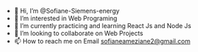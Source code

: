 - 👋 Hi, I’m @Sofiane-Siemens-energy
- 👀 I’m interested in Web Programing 
- 🌱 I’m currently practicing and learning React Js and Node Js
- 💞️ I’m looking to collaborate on Web Projects
- 📫 How to reach me on Email sofianeameziane2@gmail.com

<!---
Sofiane-Siemens-energy/Sofiane-Siemens-energy is a ✨ special ✨ repository because its `README.md` (this file) appears on your GitHub profile.
You can click the Preview link to take a look at your changes.
--->
